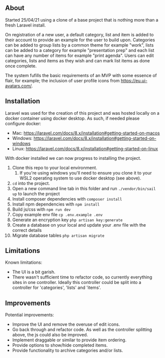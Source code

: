 ## About

Started 25/04/21 using a clone of a base project that is nothing more than a fresh Laravel install.

On registration of a new user, a default category, list and item is added to their account to provide an example for the user to build upon. Categories can be added to group lists by a common theme for example "work", lists can be added to a category for example "presentation prep" and each list can have any number of items for example "print agenda". Users can edit categories, lists and items as they wish and can mark list items as done once complete.

The system fufills the basic requirements of an MVP with some essence of flair, for example; the inclusion of user profile icons from https://eu.ui-avatars.com/.

## Installation

Laravel was used for the creation of this project and was hosted locally on a docker container using docker desktop. As such, if needed please configure docker:

- Mac: https://laravel.com/docs/8.x/installation#getting-started-on-macos
- Windows: https://laravel.com/docs/8.x/installation#getting-started-on-windows
- Linux: https://laravel.com/docs/8.x/installation#getting-started-on-linux

With docker installed we can now progress to installing the project.

1. Clone this repo to your local environment.
    1. If you're using windows you'll need to ensure you clone it to your WSL2 operating system to use docker desktop (see above).
2. `cd` into the project.
3. Open a new command line tab in this folder and run `./vendor/bin/sail up` to launch the project
4. Install composer dependencies with `composer install`
5. Install npm dependencies with `npm install`
6. Build js/css with `npm run dev`
7. Copy example env file `cp .env.example .env`
8. Generate an encryption key `php artisan key:generate`
9. Create a database on your local and update your .env file with the correct details
10. Migrate database tables `php artisan migrate`

## Limitations

Known limitations:

- The UI is a bit garish.
- There wasn't sufficient time to refactor code, so currently everything sites in one controller. Ideally this controller could be split into a controller for 'categories', 'lists' and 'items'.

## Improvements

Potential improvements:

- Improve the UI and remove the overuse of edit icons.
- Go back through and refactor code. As well as the controller splitting above, the js could also be improved.
- Implement draggable or similar to provide item ordering.
- Provide options to show/hide completed items.
- Provide functionality to archive categories and/or lists.
